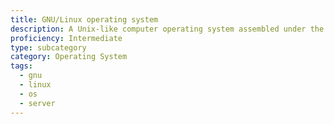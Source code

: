 ```yaml
---
title: GNU/Linux operating system
description: A Unix-like computer operating system assembled under the model of free and open-source software development and distribution
proficiency: Intermediate
type: subcategory
category: Operating System
tags:
  - gnu 
  - linux
  - os
  - server
---
```

